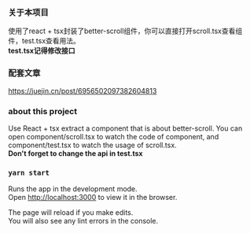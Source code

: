 ### 关于本项目
使用了react + tsx封装了better-scroll组件，你可以直接打开scroll.tsx查看组件，test.tsx查看用法。 <br/>
**test.tsx记得修改接口**

### 配套文章
https://juejin.cn/post/6956502097382604813

### about this project
Use React + tsx extract a component that is about better-scroll. You can open component/scroll.tsx to watch the code of component, and component/test.tsx to watch the usage of scroll.tsx. <br/>
**Don't forget to change the api in test.tsx**

### `yarn start`

Runs the app in the development mode.\
Open [http://localhost:3000](http://localhost:3000) to view it in the browser.

The page will reload if you make edits.\
You will also see any lint errors in the console.

